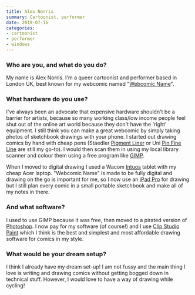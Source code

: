 ```yaml
---
title: Alex Norris
summary: Cartoonist, performer
date: 2019-07-16
categories:
- cartoonist
- performer
- windows
---
```


### Who are you, and what do you do?

My name is Alex Norris. I'm a queer cartoonist and performer based in London UK, best known for my webcomic named "[Webcomic Name](https://webcomicname.com/ "Alex's web comic.")".

### What hardware do you use?

I've always been an advocate that expensive hardware shouldn't be a barrier for artists, because so many working class/low income people feel shut out of the online art world because they don't have the 'right' equipment. I still think you can make a great webcomic by simply taking photos of sketchbook drawings with your phone. I started out drawing comics by hand with cheap pens (Staedler [Pigment Liner][pigment-liner-308] or Uni [Pin Fine Line][pin-fine-line] are still my go-to). I would then scan them in using my local library scanner and colour them using a free program like [GIMP][].

When I moved to digital drawing I used a Wacom [Intuos][] tablet with my cheap Acer laptop. "Webcomic Name" is made to be fully digital and drawing on the go is important for me, so I now use an [iPad Pro][ipad-pro] for drawing but I still plan every comic in a small portable sketchbook and make all of my notes in there.

### And what software?

I used to use GIMP because it was free, then moved to a pirated version of [Photoshop][]. I now pay for my software (of course!) and I use [Clip Studio Paint][clip-studio-paint-ios] which I think is the best and simplest and most affordable drawing software for comics in my style.

### What would be your dream setup?

I think I already have my dream set-up! I am not fussy and the main thing I love is writing and drawing comics without getting bogged down in technical stuff. However, I would love to have a way of drawing while cycling!

[clip-studio-paint-ios]: https://itunes.apple.com/us/app/clip-studio-paint-for-manga/id1262985592 "A drawing app focused on manga."
[gimp]: https://www.gimp.org/ "An open-source image editor."
[intuos]: https://www.wacom.com/en-us/products/pen-tablets/intuos "A pen tablet."
[ipad-pro]: https://en.wikipedia.org/wiki/IPad_Pro "An iOS tablet."
[photoshop]: https://www.adobe.com/products/photoshop.html "A bitmap image editor."
[pigment-liner-308]: https://www.staedtler.com/en/products/ink-writing-instruments/fineliners/pigment-liner-308-fineliner/ "A pen."
[pin-fine-line]: https://uniball.co.uk/brand/uni-pin/ "A drawing pen."
